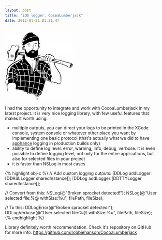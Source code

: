 ```yaml
---
layout: post
title: "iOS logger: CocoaLumberjack"
date: 2012-01-21 01:21:47
---
```

![img](/assets/images.jpg)
<p>I had the opportunity to integrate and work with CocoaLumberjack in my latest project. It is very nice logging library, with few useful features that makes it worth using:</p>
<ul>
<li>multiple outputs, you can direct your logs to be printed in the XCode console, system console or whatever other place you want by implementing one basic protocol (that's actually what we did to have <a title="Apphance" href="http://www.apphance.com/" target="_blank">apphance</a> logging in production builds only)</li>
<li>ability to define log level: error, warning, info, debug, verbose. It is even possible to define logging level, not only for the entire applications, but also for selected files in your project</li>
<li>it is faster than NSLog in most cases</li>
</ul>

{% highlight obj-c %}
// Add custom logging outputs:
[DDLog addLogger:[DDASLLogger sharedInstance]];
[DDLog addLogger:[DDTTYLogger sharedInstance]];

// Convert from this:
NSLog(@"Broken sprocket detected!");
NSLog(@"User selected file:%@ withSize:%u", filePath, fileSize);

// To this:
DDLogError(@"Broken sprocket detected!");
DDLogVerbose(@"User selected file:%@ withSize:%u", filePath, fileSize);
{% endhighlight %}

<p>Library definitely worth recommendation. Check it's repository on GitHub for more info: <a href="https://github.com/robbiehanson/CocoaLumberjack">https://github.com/robbiehanson/CocoaLumberjack</a></p>
